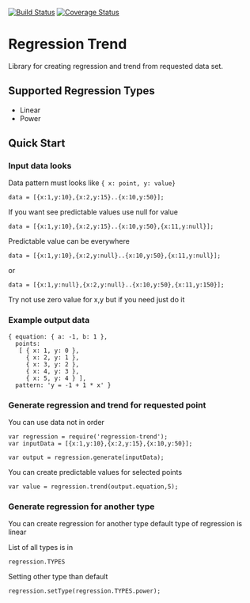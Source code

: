 [![Build Status](https://travis-ci.org/lfirek/regression-trend.svg?branch=master)](https://travis-ci.org/lfirek/regression-trend)
[![Coverage Status](https://coveralls.io/repos/github/lfirek/regression-trend/badge.svg?branch=master)](https://coveralls.io/github/lfirek/regression-trend?branch=master)
# Regression Trend
Library for creating regression and trend from requested data set.

## Supported Regression Types

* Linear
* Power

## Quick Start

### Input data looks
Data pattern must looks like ``{ x: point, y: value}``

``
data = [{x:1,y:10},{x:2,y:15}..{x:10,y:50}];
``

If you want see predictable values use null for value

``
data = [{x:1,y:10},{x:2,y:15}..{x:10,y:50},{x:11,y:null}];
``

Predictable value can be everywhere

``
data = [{x:1,y:10},{x:2,y:null}..{x:10,y:50},{x:11,y:null}];
``

or

``
data = [{x:1,y:null},{x:2,y:null}..{x:10,y:50},{x:11,y:150}];
``

Try not use zero value for x,y but if you need just do it

### Example output data

````
{ equation: { a: -1, b: 1 },
  points: 
   [ { x: 1, y: 0 },
     { x: 2, y: 1 },
     { x: 3, y: 2 },
     { x: 4, y: 3 },
     { x: 5, y: 4 } ],
  pattern: 'y = -1 + 1 * x' }
````

### Generate regression and trend for requested point

You can use data not in order

````
var regression = require('regression-trend');
var inputData = [{x:1,y:10},{x:2,y:15},{x:10,y:50}];

var output = regression.generate(inputData);
````

You can create predictable values for selected points

``
var value = regression.trend(output.equation,5);
``

### Generate regression for another type

You can create regression for another type default type of regression is linear

List of all types is in

``
regression.TYPES
``

Setting other type than default

``
regression.setType(regression.TYPES.power);
``